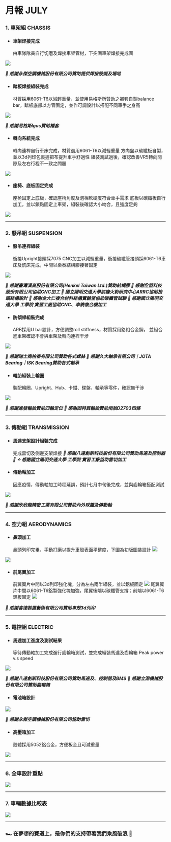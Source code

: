 # 月報 JULY
### 1. 車架組 CHASSIS
* #### 車架焊接完成
  由車隊隊員自行切磨及焊接車架管材，下突圍車架焊接完成圖
  
![](https://i.imgur.com/YEf76zV.png)
  
***🏁 感謝永傑空調機械股份有限公司贊助提供焊接設備及場地***

* #### 踏板焊接組裝完成
  材質採用6061-T6以減輕重量，並使用易格斯所贊助之襯套自製balance bar，踏板底部以方管固定，並作可調設計以搭配不同車手之身高
  
![](https://i.imgur.com/3P5Xnj7.png)
  
***🏁 感謝易格斯Igus贊助襯套***

* #### 轉向系統完成
  轉向連桿自行車床完成，材質選用6061-T6以減輕重量
  方向盤以碳纖板自製，並以3d列印包裹握把布提升車手舒適性
  組裝測試過後，確認改善VR5轉向間隙及左右行程不一致之問題

![](https://i.imgur.com/IKd5dZD.png)

* #### 座椅、底板固定完成
  座椅固定上底板，確認座椅角度及泡棉軟硬度符合車手需求
  底板以碳纖板自行加工，並以鎖點固定上車架，組裝後確認大小吻合，且強度足夠

![](https://i.imgur.com/jZP9vDG.png)

---

### 2. 懸吊組 SUSPENSION
* #### 懸吊連桿組裝
  銜接Upright接頭採7075 CNC加工以減輕重量，銜接碳纖管接頭採6061-T6車床及銑床完成，中間以樂泰結構膠接著固定
  
![](https://i.imgur.com/Gzhb0GZ.png)
  
***🏁 感謝臺灣漢高股份有限公司(Henkel Taiwan Ltd.)贊助結構膠***
***🏁 感謝佺盟科技股份有限公司協助CNC加工***
***🏁 國立陽明交通大學前瞻火箭研究中心ARRC協助接頭結構設計***
***🏁 感謝金大仁複合材料結構實驗室協助碳纖管試驗***
***🏁 感謝國立陽明交通大學 工學院 實習工廠協助CNC、車銑複合機加工***


* #### 防傾桿組裝完成
  ARB採用U bar設計，方便調整roll stiffness，材質採用鉻鉬合金鋼，
  並組合進車架確認不會與車架及轉向連桿干涉

![](https://i.imgur.com/JwrKdVJ.png)
  
***🏁 感謝瑞士商柏泰有限公司贊助各式螺絲***
***🏁 感謝久大軸承有限公司｜JOTA Bearing｜ISK Bearing贊助各式軸承***

* #### 輪胎組裝上輪圈
  裝配輪圈、Upright、Hub、卡鉗、碟盤、軸承等零件，確認無干涉
  
![](https://i.imgur.com/SjRc0re.png)
  
***🏁 感謝進發輪胎贊助四輪定位***
***🏁 感謝固特異輪胎贊助雨胎D2703四條***

---

### 3. 傳動組 TRANSMISSION
* #### 馬達支架設計組裝完成
  完成雷切及側邊支架焊接
***🏁 感謝八達創新科技股份有限公司贊助馬達及控制器***
***🏁 ✧	感謝國立陽明交通大學 工學院 實習工廠協助雷切加工***

* #### 傳動軸加工
  因應疫情，傳動軸加工時程延誤，預計七月中旬後完成，並與齒輪箱搭配測試
  
![](https://i.imgur.com/HpO9oTR.png)

***🏁 感謝欣欣龍精密工業有限公司贊助內外球籠及傳動軸*** 


---

### 4. 空力組 AERODYNAMICS
* #### 鼻頭加工
  鼻頭列印完畢，手動打磨以提升車殼表面平整度，下圖為初版圖裝設計
![](https://i.imgur.com/R7k8QF9.png)
  
![](https://i.imgur.com/oiWgavu.png)

* #### 前尾翼加工
  前翼翼片中間以3d列印強化塊，分為左右兩半組裝，並以鋁板固定
![](https://i.imgur.com/3Hp1QIV.png)
  尾翼翼片中間以6061-T6鋁製強化塊加強，尾翼後端以碳纖管支撐；前端以6061-T6鋁板固定
![](https://i.imgur.com/CgKUdoL.png)

***🏁 感謝喜德裝置藝術有限公司贊助車殼3d列印***


---

### 5. 電控組 ELECTRIC
* #### 馬達加工進度及測試結果
  等待傳動軸加工完成進行齒輪箱測試，並完成組裝馬達及齒輪箱
  Peak power v.s speed
  
![](https://i.imgur.com/farwKlv.png)

***🏁 感謝八達創新科技股份有限公司贊助馬達及、控制器及BMS***
***🏁 感謝立淵機械股份有限公司贊助齒輪箱***

* #### 電池箱設計

![](https://i.imgur.com/4FCfeZP.png)
  
***🏁 感謝永傑空調機械股份有限公司協助雷切***

* #### 高壓箱加工
  殼體採用5052鋁合金，方便板金且可減重量
  
![](https://i.imgur.com/45I8d1E.png)


---

### 6. 全車設計重點
![](https://i.imgur.com/MRyliZP.png)

---

### 7. 車輛數據比較表
![](https://i.imgur.com/xih4DL7.png)


---

### 🏎 在夢想的賽道上，是你們的支持帶著我們乘風破浪 💨